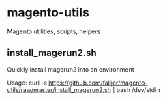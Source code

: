 # magento-utils
Magento utilities, scripts, helpers

## install_magerun2.sh
Quickly install magerun2 into an environment

Usage:
curl -s https://github.com/falljer/magento-utils/raw/master/install_magerun2.sh | bash /dev/stdin
